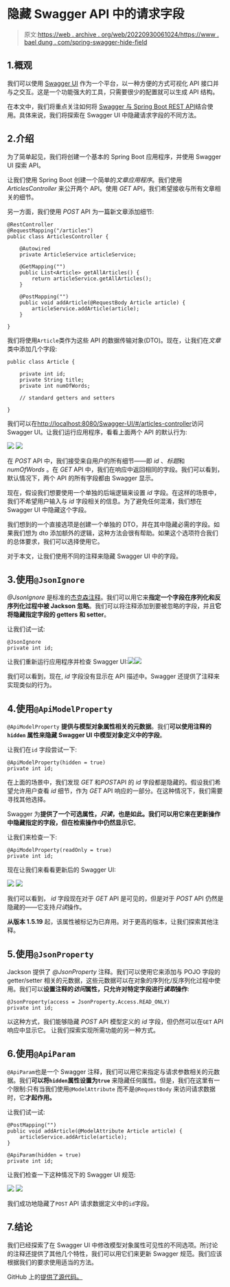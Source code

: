 # 隐藏 Swagger API 中的请求字段

> 原文:[https://web . archive . org/web/20220930061024/https://www . bael dung . com/spring-swagger-hide-field](https://web.archive.org/web/20220930061024/https://www.baeldung.com/spring-swagger-hide-field)

## 1.概观

我们可以使用 [Swagger UI](https://web.archive.org/web/20220617075715/https://swagger.io/tools/swagger-ui/) 作为一个平台，以一种方便的方式可视化 API 接口并与之交互。这是一个功能强大的工具，只需要很少的配置就可以生成 API 结构。

在本文中，我们将重点关注如何将 [Swagger 与 Spring Boot REST API](/web/20220617075715/https://www.baeldung.com/swagger-2-documentation-for-spring-rest-api)结合使用。具体来说，我们将探索在 Swagger UI 中隐藏请求字段的不同方法。

## 2.介绍

为了简单起见，我们将创建一个基本的 Spring Boot 应用程序，并使用 Swagger UI 探索 API。

让我们使用 Spring Boot 创建一个简单的*文章应用程序*。我们使用 *ArticlesController* 来公开两个 API。使用 *GET* API，我们希望接收与所有文章相关的细节。

另一方面，我们使用 *POST* API 为一篇新文章添加细节:

```
@RestController
@RequestMapping("/articles")
public class ArticlesController {

    @Autowired
    private ArticleService articleService;

    @GetMapping("")
    public List<Article> getAllArticles() {
        return articleService.getAllArticles();
    }

    @PostMapping("")
    public void addArticle(@RequestBody Article article) {
        articleService.addArticle(article);
    }

}
```

我们将使用`Article`类作为这些 API 的数据传输对象(DTO)。现在，让我们在*文章*类中添加几个字段:

```
public class Article {

    private int id;
    private String title;
    private int numOfWords;

    // standard getters and setters

} 
```

我们可以在[http://localhost:8080/Swagger-UI/#/articles-controller](https://web.archive.org/web/20220617075715/http://localhost:8080/swagger-ui/#/articles-controller)访问 Swagger UI。让我们运行应用程序，看看上面两个 API 的默认行为:

[![](img/7f04c534fe9c5654465b09e6a968589a.png)](/web/20220617075715/https://www.baeldung.com/wp-content/uploads/2022/04/2_BAEL-5329-Img1-e1648650028181.png) [![](img/5470a5ced49aa55840a9f2c9e7c79b8e.png)](/web/20220617075715/https://www.baeldung.com/wp-content/uploads/2022/04/2_BAEL-5329-Img2-e1648650100457.png)

在 *POST* API 中，我们接受来自用户的所有细节——即 *id* 、*标题*和 *numOfWords* 。在 *GET* API 中，我们在响应中返回相同的字段。我们可以看到，默认情况下，两个 API 的所有字段都由 Swagger 显示。

现在，假设我们想要使用一个单独的后端逻辑来设置 *id* 字段。在这样的场景中，我们不希望用户输入与 *id* 字段相关的信息。为了避免任何混淆，我们想在 Swagger UI 中隐藏这个字段。

我们想到的一个直接选项是创建一个单独的 DTO，并在其中隐藏必需的字段。如果我们想为 dto 添加额外的逻辑，这种方法会很有帮助。如果这个选项符合我们的总体要求，我们可以选择使用它。

对于本文，让我们使用不同的注释来隐藏 Swagger UI 中的字段。

## 3.使用`@JsonIgnore`

*@JsonIgnore* 是标准的[杰克森注释](/web/20220617075715/https://www.baeldung.com/jackson-annotations)。我们可以用它来**指定一个字段在序列化和反序列化过程中被 Jackson 忽略**。我们可以将注释添加到要被忽略的字段，并且**它将隐藏指定字段的 getters 和 setter**。

让我们试一试:

```
@JsonIgnore
private int id; 
```

让我们重新运行应用程序并检查 Swagger UI:[![](img/74da7cc1fe6a498ed8b17616353c6b02.png)](/web/20220617075715/https://www.baeldung.com/wp-content/uploads/2022/04/BAEL-5329-Img4.png)[![](img/a35361f6b07953ca9a3349c393841590.png)](/web/20220617075715/https://www.baeldung.com/wp-content/uploads/2022/04/BAEL-5329-Img-3.png)

我们可以看到，现在, *id* 字段没有显示在 API 描述中。Swagger 还提供了注释来实现类似的行为。

## 4.使用`@ApiModelProperty`

`@ApiModelProperty` **提供与模型对象属性相关的元数据**。我们**可以使用注释的`hidden` 属性来隐藏 Swagger UI 中模型对象定义中的字段**。

让我们在`id` 字段尝试一下:

```
@ApiModelProperty(hidden = true)
private int id;
```

在上面的场景中，我们发现 *GET* 和*POST*API 的 *id* 字段都是隐藏的。假设我们希望允许用户查看 *id* 细节，作为 *GET* API 响应的一部分。在这种情况下，我们需要寻找其他选择。

Swagger 为**提供了一个可选属性，*只读*，**也是如此。我们可以用它来**在更新操作中隐藏指定的字段，但在检索操作中仍然显示它**。

让我们来检查一下:

```
@ApiModelProperty(readOnly = true)
private int id;
```

现在让我们来看看更新后的 Swagger UI:

[![](img/a8621e306d7043f2687deca517c6428e.png)](/web/20220617075715/https://www.baeldung.com/wp-content/uploads/2022/04/BAEL-5329-Img5.png) [![](img/019173db5c8ef1afc70b83311ef7cd1c.png)](/web/20220617075715/https://www.baeldung.com/wp-content/uploads/2022/04/BAEL-5329-Img6.png)

我们可以看到， *id* 字段现在对于 *GET* API 是可见的，但是对于 *POST* API 仍然是隐藏的——它支持*只读*操作。

**从版本 1.5.19** 起，该属性被标记为已弃用。对于更高的版本，让我们探索其他注释。

## 5.使用`@JsonProperty`

Jackson 提供了 *@JsonProperty* 注释。我们可以使用它来添加与 POJO 字段的 getter/setter 相关的元数据，这些元数据可以在对象的序列化/反序列化过程中使用。我们可以**设置注释的*访问*属性，只允许对特定字段进行*读取*操作**:

```
@JsonProperty(access = JsonProperty.Access.READ_ONLY)
private int id;
```

以这种方式，我们能够隐藏 *POST* API 模型定义的 *id* 字段，但仍然可以在`GET` API 响应中显示它。
让我们探索实现所需功能的另一种方式。

## 6.使用`@ApiParam`

`@ApiParam`也是一个 Swagger 注释，我们可以用它来指定与请求参数相关的元数据。我们**可以将`hidden`属性设置为`true`** 来隐藏任何属性。但是，我们在这里有一个限制:只有当我们使用`@ModelAttribute` 而不是`@RequestBody` 来访问请求数据时，它**才起作用。**

让我们试一试:

```
@PostMapping("")
public void addArticle(@ModelAttribute Article article) {
    articleService.addArticle(article);
} 
```

```
@ApiParam(hidden = true)
private int id;
```

让我们检查一下这种情况下的 Swagger UI 规范:

[![](img/99bdaa2792b9fa1f37e1d88aad10d5ad.png)](/web/20220617075715/https://www.baeldung.com/wp-content/uploads/2022/04/BAEL-5329-Img8.png) [![](img/3e78c95567d849c1be3cc3692b0a5858.png)](/web/20220617075715/https://www.baeldung.com/wp-content/uploads/2022/04/BAEL-5329-Img-7.png)

我们成功地隐藏了`POST` API 请求数据定义中的`id`字段。

## 7.结论

我们已经探索了在 Swagger UI 中修改模型对象属性可见性的不同选项。所讨论的注释还提供了其他几个特性，我们可以用它们来更新 Swagger 规范。我们应该根据我们的要求使用适当的方法。

GitHub 上的[提供了源代码。](https://web.archive.org/web/20220617075715/https://github.com/eugenp/tutorials/tree/master/spring-boot-modules/spring-boot-mvc-4)